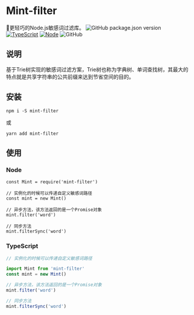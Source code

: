 # Mint-filter
🚀更轻巧的Node.js敏感词过滤库。
![GitHub package.json version](https://img.shields.io/github/package-json/v/ZhelinCheng/mint-filter.svg)
[![TypeScript](https://img.shields.io/badge/TypeScript-%3E%3D3.0-green.svg)](https://www.typescriptlang.org/)
[![Node](https://img.shields.io/badge/Node.js-%3E%3D7.6.0-green.svg)](https://nodejs.org/en/)
![GitHub](https://img.shields.io/github/license/ZhelinCheng/mint-filter.svg)

## 说明
基于Trie树实现的敏感词过滤方案，Trie树也称为字典树、单词查找树，其最大的特点就是共享字符串的公共前缀来达到节省空间的目的。

## 安装
```
npm i -S mint-filter
```
或
```
yarn add mint-filter
```

## 使用

### Node
```ecmascript 6
const Mint = require('mint-filter')

// 实例化的时候可以传递自定义敏感词路径
const mint = new Mint()

// 异步方法，该方法返回的是一个Promise对象
mint.filter('word')

// 同步方法
mint.filterSync('word')
```


### TypeScript
```typescript
// 实例化的时候可以传递自定义敏感词路径

import Mint from 'mint-filter'
const mint = new Mint()

// 异步方法，该方法返回的是一个Promise对象
mint.filter('word')

// 同步方法
mint.filterSync('word')
```